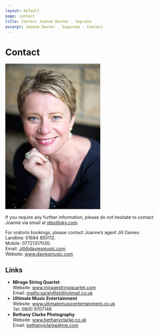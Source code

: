 ```yaml
---
layout: default
page: contact
title: Contact Joanne Dexter - Soprano
excerpt: Joanne Dexter - Soparano - Contact
---
```

<h1>Contact</h1>
<div class="fr"><img alt="Joanne Dexter" src="/assets/img/contact.jpg"></div>
<p>If you require any further information, please do not hesitate to contact Joanne via email at <a href="mailto:jdex@sky.com">jdex@sky.com</a>.</p>
<p>For oratorio bookings, please contact Joanne&#8217;s agent Jill Davies:<br>
Landline: 01684 850112.<br>
Mobile: 07721317030.<br>
Email: <a href="mailto:Jill@daviesmusic.com">Jill@daviesmusic.com</a><br>
Website: <a href="http://www.daviesmusic.com">www.daviesmusic.com</a></p>
<div class="links">
    <h2>Links</h2>
    <ul>
        <li><strong>Mirage String Quartet</strong><br>Website: <a href="http://www.miragestringquartet.com/">www.miragestringquartet.com</a><br>Email: <a href="mailto:mailto:sarah4tet@hotmail.co.uk">mailto:sarah4tet@hotmail.co.uk</a></li>
        <li><strong>Ultimate Music Entertainment</strong><br>Website: <a href="http://www.ultimatemusicentertainment.co.uk/">www.ultimatemusicentertainment.co.uk</a><br>
        Tel: 0800 9707148</li>
        <li><strong>Bethany Clarke Photography</strong><br>Website: <a href="http://www.bethanyclarke.co.uk">www.bethanyclarke.co.uk</a><br>Email: <a href="mailto:bethanyjclarke@me.com">bethanyjclarke@me.com</a></li>
    </ul>
</div>